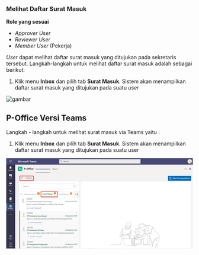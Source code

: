 ### **Melihat Daftar Surat Masuk**

**Role yang sesuai**

- *Approver User*
- *Reviewer User*
- *Member User* (Pekerja) 

 _User_ dapat melihat daftar surat masuk yang ditujukan pada sekretaris tersebut. Langkah-langkah untuk melihat daftar surat masuk adalah sebagai berikut:

 1.    Klik menu **Inbox** dan pilih tab **Surat Masuk**. Sistem akan menampilkan daftar surat masuk yang ditujukan pada suatu _user_

![gambar](SC_SuratMasuk/SM01.png)

## **P-Office Versi Teams**

Langkah - langkah untuk melihat surat masuk via Teams yaitu :

 1.	Klik menu **Inbox** dan pilih tab **Surat Masuk**. Sistem akan menampilkan daftar surat masuk yang ditujukan pada suatu user

 ![gambar](SuratMasuk/SM_Teams/SM01.png)
